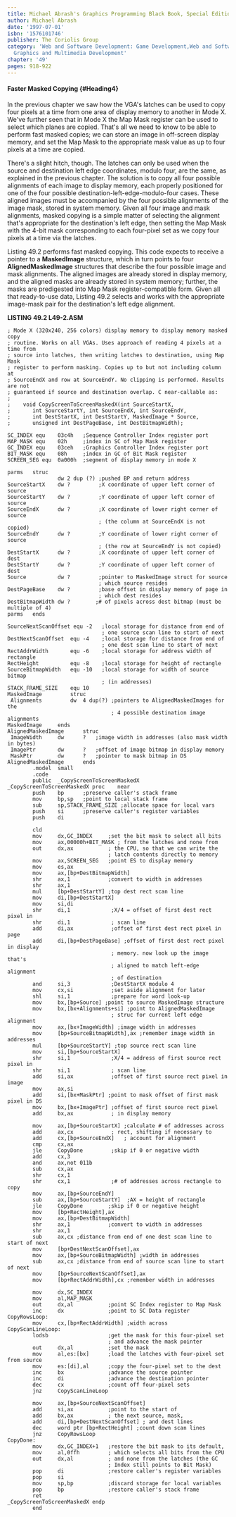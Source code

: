 ```yaml
---
title: Michael Abrash's Graphics Programming Black Book, Special Edition
author: Michael Abrash
date: '1997-07-01'
isbn: '1576101746'
publisher: The Coriolis Group
category: 'Web and Software Development: Game Development,Web and Software Development:
  Graphics and Multimedia Development'
chapter: '49'
pages: 918-922
---
```


#### Faster Masked Copying {#Heading4}

In the previous chapter we saw how the VGA's latches can be used to copy
four pixels at a time from one area of display memory to another in Mode
X. We've further seen that in Mode X the Map Mask register can be used
to select which planes are copied. That's all we need to know to be able
to perform fast masked copies; we can store an image in off-screen
display memory, and set the Map Mask to the appropriate mask value as up
to four pixels at a time are copied.

There's a slight hitch, though. The latches can only be used when the
source and destination left edge coordinates, modulo four, are the same,
as explained in the previous chapter. The solution is to copy all four
possible alignments of each image to display memory, each properly
positioned for one of the four possible
destination-left-edge-modulo-four cases. These aligned images must be
accompanied by the four possible alignments of the image mask, stored in
system memory. Given all four image and mask alignments, masked copying
is a simple matter of selecting the alignment that's appropriate for the
destination's left edge, then setting the Map Mask with the 4-bit mask
corresponding to each four-pixel set as we copy four pixels at a time
via the latches.

Listing 49.2 performs fast masked copying. This code expects to receive
a pointer to a **MaskedImage** structure, which in turn points to four
**AlignedMaskedImage** structures that describe the four possible image
and mask alignments. The aligned images are already stored in display
memory, and the aligned masks are already stored in system memory;
further, the masks are predigested into Map Mask register-compatible
form. Given all that ready-to-use data, Listing 49.2 selects and works
with the appropriate image-mask pair for the destination's left edge
alignment.

**LISTING 49.2 L49-2.ASM**

    ; Mode X (320x240, 256 colors) display memory to display memory masked copy
    ; routine. Works on all VGAs. Uses approach of reading 4 pixels at a time from
    ; source into latches, then writing latches to destination, using Map Mask
    ; register to perform masking. Copies up to but not including column at
    ; SourceEndX and row at SourceEndY. No clipping is performed. Results are not
    ; guaranteed if source and destination overlap. C near-callable as:
    ;
    ;    void CopyScreenToScreenMaskedX(int SourceStartX,
    ;       int SourceStartY, int SourceEndX, int SourceEndY,
    ;       int DestStartX, int DestStartY, MaskedImage * Source,
    ;       unsigned int DestPageBase, int DestBitmapWidth);

    SC_INDEX equ    03c4h   ;Sequence Controller Index register port
    MAP_MASK equ    02h     ;index in SC of Map Mask register
    GC_INDEX equ    03ceh   ;Graphics Controller Index register port
    BIT_MASK equ    08h     ;index in GC of Bit Mask register
    SCREEN_SEG equ  0a000h  ;segment of display memory in mode X

    parms   struc
                    dw 2 dup (?) ;pushed BP and return address
    SourceStartX    dw ?         ;X coordinate of upper left corner of source
    SourceStartY    dw ?         ;Y coordinate of upper left corner of source
    SourceEndX      dw ?         ;X coordinate of lower right corner of source
                                 ; (the column at SourceEndX is not copied)
    SourceEndY      dw ?         ;Y coordinate of lower right corner of source
                                 ; (the row at SourceEndY is not copied)
    DestStartX      dw ?         ;X coordinate of upper left corner of dest
    DestStartY      dw ?         ;Y coordinate of upper left corner of dest
    Source          dw ?         ;pointer to MaskedImage struct for source
                                 ; which source resides
    DestPageBase    dw ?         ;base offset in display memory of page in
                                 ; which dest resides
    DestBitmapWidth dw ?        ;# of pixels across dest bitmap (must be multiple of 4)
    parms   ends

    SourceNextScanOffset equ -2   ;local storage for distance from end of
                                  ; one source scan line to start of next
    DestNextScanOffset  equ -4    ;local storage for distance from end of
                                  ; one dest scan line to start of next
    RectAddrWidth       equ -6    ;local storage for address width of rectangle
    RectHeight          equ -8    ;local storage for height of rectangle
    SourceBitmapWidth   equ -10   ;local storage for width of source bitmap
                                  ; (in addresses)
    STACK_FRAME_SIZE    equ 10
    MaskedImage         struc
     Alignments         dw  4 dup(?) ;pointers to AlignedMaskedImages for the
                                     ; 4 possible destination image alignments
    MaskedImage     ends
    AlignedMaskedImage      struc
     ImageWidth     dw      ?   ;image width in addresses (also mask width in bytes)
     ImagePtr       dw      ?   ;offset of image bitmap in display memory
     MaskPtr        dw      ?   ;pointer to mask bitmap in DS
    AlignedMaskedImage      ends
            .model  small
            .code
            public  _CopyScreenToScreenMaskedX
    _CopyScreenToScreenMaskedX proc    near
            push    bp      ;preserve caller's stack frame
            mov     bp,sp   ;point to local stack frame
            sub     sp,STACK_FRAME_SIZE ;allocate space for local vars
            push    si      ;preserve caller's register variables
            push    di

            cld
            mov     dx,GC_INDEX     ;set the bit mask to select all bits
            mov     ax,00000h+BIT_MASK ; from the latches and none from
            out     dx,ax           ; the CPU, so that we can write the
                                    ; latch contents directly to memory
            mov     ax,SCREEN_SEG   ;point ES to display memory
            mov     es,ax
            mov     ax,[bp+DestBitmapWidth]
            shr     ax,1            ;convert to width in addresses
            shr     ax,1
            mul     [bp+DestStartY] ;top dest rect scan line
            mov     di,[bp+DestStartX]
            mov     si,di
            shr     di,1             ;X/4 = offset of first dest rect pixel in
            shr     di,1             ; scan line
            add     di,ax            ;offset of first dest rect pixel in page
            add     di,[bp+DestPageBase] ;offset of first dest rect pixel in display
                                     ; memory. now look up the image that's
                                     ; aligned to match left-edge alignment
                                     ; of destination
            and     si,3             ;DestStartX modulo 4
            mov     cx,si            ;set aside alignment for later
            shl     si,1             ;prepare for word look-up
            mov     bx,[bp+Source] ;point to source MaskedImage structure
            mov     bx,[bx+Alignments+si] ;point to AlignedMaskedImage
                                     ; struc for current left edge alignment
            mov     ax,[bx+ImageWidth] ;image width in addresses
            mov     [bp+SourceBitmapWidth],ax ;remember image width in addresses
            mul     [bp+SourceStartY] ;top source rect scan line
            mov     si,[bp+SourceStartX]
            shr     si,1             ;X/4 = address of first source rect pixel in
            shr     si,1             ; scan line
            add     si,ax            ;offset of first source rect pixel in image
            mov     ax,si
            add     si,[bx+MaskPtr] ;point to mask offset of first mask pixel in DS
            mov     bx,[bx+ImagePtr] ;offset of first source rect pixel
            add     bx,ax            ; in display memory

            mov     ax,[bp+SourceStartX] ;calculate # of addresses across
            add     ax,cx            ; rect, shifting if necessary to
            add     cx,[bp+SourceEndX]   ; account for alignment
            cmp     cx,ax
            jle     CopyDone         ;skip if 0 or negative width
            add     cx,3
            and     ax,not 011b
            sub     cx,ax
            shr     cx,1
            shr     cx,1             ;# of addresses across rectangle to copy
            mov     ax,[bp+SourceEndY]
            sub     ax,[bp+SourceStartY]  ;AX = height of rectangle
            jle     CopyDone        ;skip if 0 or negative height
            mov     [bp+RectHeight],ax
            mov     ax,[bp+DestBitmapWidth]
            shr     ax,1            ;convert to width in addresses
            shr     ax,1
            sub     ax,cx ;distance from end of one dest scan line to start of next
            mov     [bp+DestNextScanOffset],ax
            mov     ax,[bp+SourceBitmapWidth] ;width in addresses
            sub     ax,cx ;distance from end of source scan line to start of next
            mov     [bp+SourceNextScanOffset],ax
            mov     [bp+RectAddrWidth],cx ;remember width in addresses

            mov     dx,SC_INDEX
            mov     al,MAP_MASK
            out     dx,al           ;point SC Index register to Map Mask
            inc     dx              ;point to SC Data register
    CopyRowsLoop:
            mov     cx,[bp+RectAddrWidth] ;width across
    CopyScanLineLoop:
            lodsb                   ;get the mask for this four-pixel set
                                    ; and advance the mask pointer
            out     dx,al           ;set the mask
            mov     al,es:[bx]      ;load the latches with four-pixel set from source
            mov     es:[di],al      ;copy the four-pixel set to the dest
            inc     bx              ;advance the source pointer
            inc     di              ;advance the destination pointer
            dec     cx              ;count off four-pixel sets
            jnz     CopyScanLineLoop

            mov     ax,[bp+SourceNextScanOffset]
            add     si,ax           ;point to the start of
            add     bx,ax           ; the next source, mask,
            add     di,[bp+DestNextScanOffset] ; and dest lines
            dec     word ptr [bp+RectHeight] ;count down scan lines
            jnz     CopyRowsLoop
    CopyDone:
            mov     dx,GC_INDEX+1   ;restore the bit mask to its default,
            mov     al,0ffh         ; which selects all bits from the CPU
            out     dx,al           ; and none from the latches (the GC
                                    ; Index still points to Bit Mask)
            pop     di              ;restore caller's register variables
            pop     si
            mov     sp,bp           ;discard storage for local variables
            pop     bp              ;restore caller's stack frame
            ret
    _CopyScreenToScreenMaskedX endp
            end
